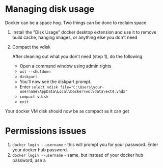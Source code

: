 # Managing disk usage

Docker can be a space hog. Two things can be done to reclaim space

1. Install the "Disk Usage" docker desktop extension and use it to remove build cache, hanging images, or anything else you don't need

2. Compact the vdisk

   After cleaning out what you don't need (step 1), do the following

    - Open a command window using admin rights
    - `wsl --shutdown`
    - `diskpart`
    - You'll now see the diskpart prompt. 
    - Enter `select vdisk file="C:\Users\your-username\AppData\Local\Docker\wsl\data\ext4.vhdx"`
    - `compact vdisk`
    - `exit`

Your docker VM disk should now be as compact as it can get

# Permissions issues

1. `docker login --username` - this will prompt you for your password. Enter your docker hub password.
2. `docker login --username` - same, but instead of your docker hub password, use a 